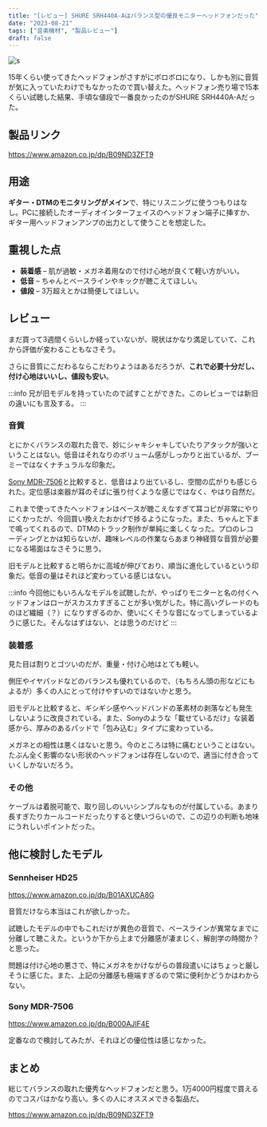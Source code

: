 ```yaml
---
title: "[レビュー] SHURE SRH440A-Aはバランス型の優良モニターヘッドフォンだった"
date: "2023-08-21"
tags: ["音楽機材", "製品レビュー"]
draft: false
---
```


![s](/static/images/blog/srh440a-a.webp)

15年くらい使ってきたヘッドフォンがさすがにボロボロになり、しかも別に音質が気に入っていたわけでもなかったので買い替えた。ヘッドフォン売り場で15本くらい試聴した結果、手頃な値段で一番良かったのがSHURE SRH440A-Aだった。

## 製品リンク

https://www.amazon.co.jp/dp/B09ND3ZFT9

## 用途

**ギター・DTMのモニタリングがメイン**で、特にリスニングに使うつもりはなし。PCに接続したオーディオインターフェイスのヘッドフォン端子に挿すか、ギター用ヘッドフォンアンプの出力として使うことを想定した。

## 重視した点

- **装着感** – 肌が過敏・メガネ着用なので付け心地が良くて軽い方がいい。
- **低音** – ちゃんとベースラインやキックが聴こえてほしい。
- **値段** – 3万超えとかは簡便してほしい。

## レビュー

まだ買って3週間くらいしか経っていないが、現状はかなり満足していて、これから評価が変わることもなさそう。

さらに音質にこだわるならこだわりようはあるだろうが、**これで必要十分だし、付け心地はいいし、値段も安い**。

:::info
兄が旧モデルを持っていたので試すことができた。このレビューでは新旧の違いにも言及する。
:::

### 音質

とにかくバランスの取れた音で、妙にシャキシャキしていたりアタックが強いということはない。低音はそれなりのボリューム感がしっかりと出ているが、ブーミーではなくナチュラルな印象だ。

[Sony MDR-7506](https://www.amazon.co.jp/dp/B000AJIF4E)と比較すると、低音はより出ているし、空間の広がりも感じられた。定位感は楽器が耳のそばに張り付くような感じではなく、やはり自然だ。

これまで使ってきたヘッドフォンはベースが聴こえなすぎて耳コピが非常にやりにくかったが、今回買い換えたおかげで捗るようになった。また、ちゃんと下まで鳴ってくれるので、DTMのトラック制作が単純に楽しくなった。プロのレコーディングとかは知らないが、趣味レベルの作業ならあまり神経質な音質が必要になる場面はなさそうに思う。

旧モデルと比較すると明らかに高域が伸びており、順当に進化しているという印象だ。低音の量はそれほど変わっている感じはない。

:::info
今回他にもいろんなモデルを試聴したが、やっぱりモニターと名の付くヘッドフォンはローがスカスカすぎることが多い気がした。特に高いグレードのものほど繊細（？）になりすぎるのか、使いにくそうな音になってしまっているように感じた。そんなはずはない、とは思うのだけど
:::

### 装着感

見た目は割りとゴツいのだが、重量・付け心地はとても軽い。

側圧やイヤパッドなどのバランスも優れているので、（もちろん頭の形などにもよるが）多くの人にとって付けやすいのではないかと思う。

旧モデルと比較すると、ギシギシ感やヘッドバンドの革素材の剥落なども発生しないように改良されている。また、Sonyのような「載せているだけ」な装着感から、厚みのあるパッドで「包み込む」タイプに変わっている。

メガネとの相性は悪くはないと思う。今のところは特に痛むということはない。たぶん全く影響のない形状のヘッドフォンは存在しないので、適当に付き合っていくしかないだろう。

### その他

ケーブルは着脱可能で、取り回しのいいシンプルなものが付属している。あまり長すぎたりカールコードだったりすると使いづらいので、この辺りの判断も地味にうれしいポイントだった。

## 他に検討したモデル

### Sennheiser HD25

https://www.amazon.co.jp/dp/B01AXUCA8G

音質だけなら本当はこれが欲しかった。

試聴したモデルの中でもこれだけが異色の音質で、ベースラインが異常なまでに分離して聴こえた。というか下から上まで分離感が凄まじく、解剖学の時間か？と思った。

問題は付け心地の悪さで、特にメガネをかけながらの普段遣いにはちょっと厳しそうに感じた。また、上記の分離感も極端すぎるので常に便利かどうかはわからない。

### Sony MDR-7506

https://www.amazon.co.jp/dp/B000AJIF4E

定番なので検討してみたが、それほどの優位性は感じなかった。

## まとめ

総じてバランスの取れた優秀なヘッドフォンだと思う。1万4000円程度で買えるのでコスパはかなり高い。多くの人にオススメできる製品だ。

https://www.amazon.co.jp/dp/B09ND3ZFT9
